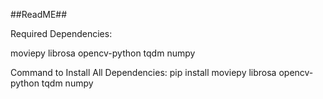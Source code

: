 ##ReadME##

Required Dependencies:

moviepy
librosa
opencv-python
tqdm
numpy

Command to Install All Dependencies:
pip install moviepy librosa opencv-python tqdm numpy
